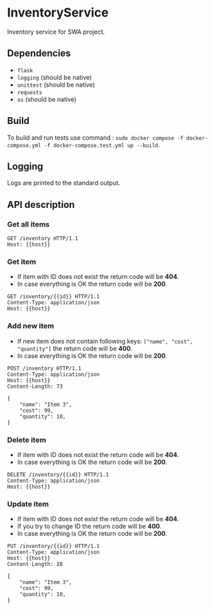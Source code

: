 # InventoryService

Inventory service for SWA project.

## Dependencies

- `flask`
- `logging` (should be native)
- `unittest` (should be native)
- `requests`
- `os` (should be native)

## Build

To build and run tests use command : `sudo docker compose -f docker-compose.yml -f docker-compose.test.yml up --build`.

## Logging

Logs are printed to the standard output.

## API description

### Get all items

```HTTP
GET /inventory HTTP/1.1
Host: {{host}}
```

### Get item

- If item with ID does not exist the return code will be **404**. 
- In case everything is OK the return code will be **200**.

```HTTP
GET /inventory/{{id}} HTTP/1.1
Content-Type: application/json
Host: {{host}}
```

### Add new item

- If new item does not contain following keys: `["name", "cost", "quantity"]` the return code will be **400**. 
- In case everything is OK the return code will be **200**.

```HTTP
POST /inventory HTTP/1.1
Content-Type: application/json
Host: {{host}}
Content-Length: 73

{
    "name": "Item 3",
    "cost": 99,
    "quantity": 10,
}
```

### Delete item

- If item with ID does not exist the return code will be **404**. 
- In case everything is OK the return code will be **200**.

```HTTP
DELETE /inventory/{{id}} HTTP/1.1
Content-Type: application/json
Host: {{host}}
```

### Update item

- If item with ID does not exist the return code will be **404**.
- If you try to change ID the return code will be **400**.
- In case everything is OK the return code will be **200**.

```HTTP
PUT /inventory/{{id}} HTTP/1.1
Content-Type: application/json
Host: {{host}}
Content-Length: 28

{
    "name": "Item 3",
    "cost": 99,
    "quantity": 10,
}
```
